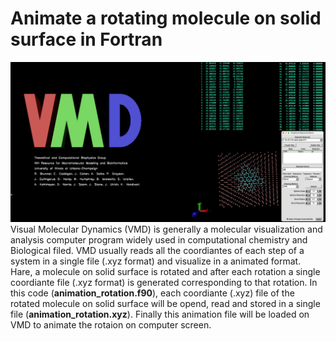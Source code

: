 # Animate a rotating molecule on solid surface in Fortran
![image alt](https://github.com/atomicadi/Animate-a-rotating-molecule-on-solid-surface_in-Fortran/blob/77e654e17ab198b5ca6d11fa38d2ae6e7e3bff33/Untitled.001.png)
Visual Molecular Dynamics (VMD) is generally a molecular visualization and analysis computer program widely used in computational chemistry and Biological filed. VMD usually reads all the coordiantes of each step of a system in a single file (.xyz format) and visualize in a animated format.\
Hare, a molecule on solid surface is rotated and after each rotation a single coordiante file (.xyz format) is generated corresponding to that rotation. In this code (**animation_rotation.f90**), each coordiante (.xyz) file of the rotated molecule on solid surface will be opend, read and stored in a single file (**animation_rotation.xyz**). Finally this animation file will be loaded on VMD to animate the rotaion on computer screen.
